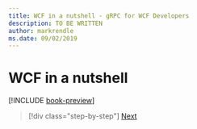 ```yaml
---
title: WCF in a nutshell - gRPC for WCF Developers
description: TO BE WRITTEN
author: markrendle
ms.date: 09/02/2019
---
```


# WCF in a nutshell

[!INCLUDE [book-preview](../../../includes/book-preview.md)]

>[!div class="step-by-step"]
>[Next](grpc-in-a-nutshell.md)
